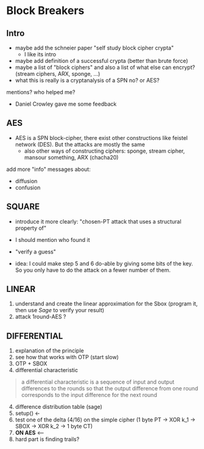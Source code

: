 # Block Breakers

## Intro

* maybe add the schneier paper "self study block cipher crypta"
    - I like its intro
* maybe add definition of a successful crypta (better than brute force)
* maybe a list of "block ciphers" and also a list of what else can encrypt? (stream ciphers, ARX, sponge, ...)
* what this is really is a cryptanalysis of a SPN no? or AES?

mentions? who helped me?

* Daniel Crowley gave me some feedback


## AES

* AES is a SPN block-cipher, there exist other constructions like feistel network (DES). But the attacks are mostly the same
    - also other ways of constructing ciphers: sponge, stream cipher, mansour something, ARX (chacha20)

add more "info" messages about:

* diffusion
* confusion

## SQUARE

* introduce it more clearly: "chosen-PT attack that uses a structural property of"
* I should mention who found it
* "verify a guess"

* idea: I could make step 5 and 6 do-able by giving some bits of the key. So you only have to do the attack on a fewer number of them.

## LINEAR

1. understand and create the linear approximation for the Sbox (program it, then use *Sage* to verify your result)
2. attack 1round-AES ?


## DIFFERENTIAL


1. explanation of the principle 
2. see how that works with OTP (start slow)
3. OTP + SBOX
4. differential characteristic

> a differential characteristic is a sequence of input and output differences to the rounds so that the output difference from one round corresponds to the input difference for the next round

4. difference distribution table (sage)
5. setup() <- 
6. test one of the delta (4/16) on the simple cipher (1 byte PT -> XOR k_1 -> SBOX -> XOR k_2 -> 1 byte CT)
7. **ON AES** <--
8. hard part is finding trails?



